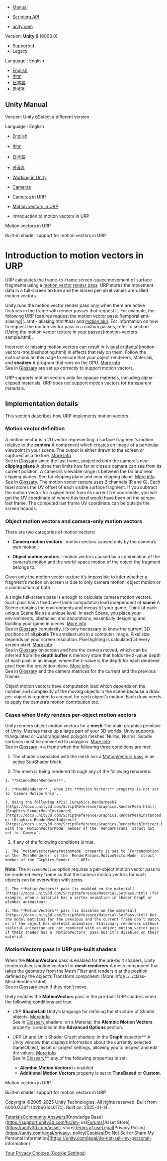 [](https://docs.unity3d.com)

  * [Manual](../Manual/index.html)
  * [Scripting API](../ScriptReference/index.html)

  * [unity.com](https://unity.com/)

Version: **Unity 6** (6000.0)

  * Supported
  * Legacy

Language : English

  * [English](/Manual/urp/features/motion-vectors.html)
  * [中文](/cn/current/Manual/urp/features/motion-vectors.html)
  * [日本語](/ja/current/Manual/urp/features/motion-vectors.html)
  * [한국어](/kr/current/Manual/urp/features/motion-vectors.html)

[](https://docs.unity3d.com)

## Unity Manual

Version: Unity 6Select a different version

Language : English

  * [English](/Manual/urp/features/motion-vectors.html)
  * [中文](/cn/current/Manual/urp/features/motion-vectors.html)
  * [日本語](/ja/current/Manual/urp/features/motion-vectors.html)
  * [한국어](/kr/current/Manual/urp/features/motion-vectors.html)

  * [Working in Unity](../../working-in-unity.html)
  * [Cameras](../../Cameras.html)
  * [Cameras in URP](../../urp/urp-cameras-landing.html)
  * [Motion vectors in URP](../../urp/features/motion-vectors-landing.html)
  * Introduction to motion vectors in URP

[](../../urp/features/motion-vectors-landing.html)

Motion vectors in URP

[](../../urp/features/motion-vectors-shader-support.html)

Built-in shader support for motion vectors in URP

# Introduction to motion vectors in URP

URP calculates the frame-to-frame screen-space movement of surface fragments
using a [motion vector render pass](motion-vectors-sample.html). URP stores
the movement data in a full-screen texture and the stored per-pixel values are
called motion vectors.

Unity runs the motion vector render pass only when there are active features
in the frame with render passes that request it. For example, the following
URP features request the motion vector pass: [temporal anti-aliasing](../anti-
aliasing.html#taa) and [motion blur](../Post-Processing-Motion-Blur.html). For
information on how to request the motion vector pass in a custom passes, refer
to section [Using the motion vector texture in your passes](motion-vectors-
sample.html).

Incorrect or missing motion vectors can result in [visual artifacts](motion-
vectors-troubleshooting.html) in effects that rely on them. Follow the
instructions on this page to ensure that your object renderers, Materials, and
**shaders** A program that runs on the GPU. [More info](../../Shaders.html)  
See in [Glossary](../../Glossary.html#Shader) are set up correctly to support
motion vectors.

URP supports motion vectors only for opaque materials, including alpha-clipped
materials. URP does not support motion vectors for transparent materials.

## Implementation details

This section describes how URP implements motion vectors.

###  Motion vector definition

A motion vector is a 2D vector representing a surface fragment’s motion
relative to the **camera** A component which creates an image of a particular
viewpoint in your scene. The output is either drawn to the screen or captured
as a texture. [More info](../../CamerasOverview.html)  
See in [Glossary](../../Glossary.html#Camera) since the last frame, projected
onto the camera’s near **clipping plane** A plane that limits how far or close
a camera can see from its current position. A camera’s viewable range is
between the far and near clipping planes. See far clipping plane and near
clipping plane. [More info](../../class-Camera.html)  
See in [Glossary](../../Glossary.html#clippingplane). The motion vector
texture uses 2 channels (R and G). Each texel stores the UV offset of each
visible surface fragment. If you subtract the motion vector for a given texel
from its current UV coordinate, you will get the UV coordinate of where this
texel would have been on the screen last frame. The computed last frame UV
coordinate can be outside the screen bounds.

### Object motion vectors and camera-only motion vectors

There are two categories of motion vectors:

  * **Camera motion vectors** : motion vectors caused only by the camera’s own motion.

  * **Object motion vectors** : motion vectors caused by a combination of the camera’s motion and the world-space motion of the object the fragment belongs to.

Given only the motion vector texture it’s impossible to infer whether a
fragment’s motion on screen is due to only camera motion, object motion or a
combination of both.

A single full-screen pass is enough to calculate camera motion vectors. Such
pass has a fixed per-frame computation load independent of **scene** A Scene
contains the environments and menus of your game. Think of each unique Scene
file as a unique level. In each Scene, you place your environments, obstacles,
and decorations, essentially designing and building your game in pieces. [More
info](../../CreatingScenes.html)  
See in [Glossary](../../Glossary.html#Scene) complexity. It’s only necessary
to know the current 3D positions of all **pixels** The smallest unit in a
computer image. Pixel size depends on your screen resolution. Pixel lighting
is calculated at every screen pixel. [More info](../../ShadowPerformance.html)  
See in [Glossary](../../Glossary.html#pixel) on screen and how the camera
moved, which can be inferred from the **depth buffer** A memory store that
holds the z-value depth of each pixel in an image, where the z-value is the
depth for each rendered pixel from the projection plane. [More
info](../../class-RenderTexture.html)  
See in [Glossary](../../Glossary.html#depthbuffer) and the camera matrices for
the current and the previous frames.

Object motion vectors have computation load which depends on the number and
complexity of the moving objects in the scene because a draw per-object is
required to account for each object’s motion. Each draw needs to apply the
camera’s motion contribution too.

###  Cases when Unity renders per-object motion vectors

Unity renders object motion vectors for a **mesh** The main graphics primitive
of Unity. Meshes make up a large part of your 3D worlds. Unity supports
triangulated or Quadrangulated polygon meshes. Nurbs, Nurms, Subdiv surfaces
must be converted to polygons. [More info](../../mesh.html)  
See in [Glossary](../../Glossary.html#Mesh) in a frame when the following
three conditions are met:

  1. The shader associated with the mesh has a [MotionVectors pass](motion-vectors-shader-support.html) in an active SubShader block.

  2. The mesh is being rendered through any of the following renderers:

    1. **SkinnedMeshRenderer**.

    2. **MeshRenderer** , when its **Motion Vectors** property is not set to `Camera Motion Only`.

    3. Using the following APIs: [Graphics.RenderMesh](https://docs.unity3d.com/ScriptReference/Graphics.RenderMesh.html), [Graphics.RenderMeshInstanced](https://docs.unity3d.com/ScriptReference/Graphics.RenderMeshInstanced.html) or [Graphics.RenderMeshIndirect](https://docs.unity3d.com/ScriptReference/Graphics.RenderMeshIndirect.html), with the `MotionVectorMode` member of the `RenderParams` struct not set to `Camera`.

  3. If any of the following conditions is true:

    1. The `MotionVectorGenerationMode` property is set to `ForceNoMotion` on the `MeshRenderer` or the `RenderParams.MotionVectorMode` struct member of the `Grphics.Render...` APIs.

**Note:** The `ForceNoMotion` option requires a per-object motion vector pass
to be rendered every frame so that the camera motion vectors for such objects
can be overwritten with zeros.

    2. The **MotionVectors** pass [is enabled on the material](https://docs.unity3d.com/ScriptReference/Material.SetPass.html) (for example, when a material has a vertex animation in Shader Graph or alembic animation).

    3. The **MotionVectors** pass [is disabled on the material](https://docs.unity3d.com/ScriptReference/Material.SetPass.html) but the model matrices for the previous and the current frame don’t match, or if the object has skeletal animation. Stationary renderers without skeletal animation are not rendered with an object motion vector pass if their shader has a `MotionVectors` pass but it’s disabled on their material.

### MotionVectors pass in URP pre-built shaders

When the **MotionVectors** pass is enabled for the pre-built shaders, Unity
renders object motion vectors for **mesh renderers** A mesh component that
takes the geometry from the Mesh Filter and renders it at the position defined
by the object’s Transform component. [More info](../../class-
MeshRenderer.html)  
See in [Glossary](../../Glossary.html#MeshRenderer) even if they don’t move.

Unity enables the **MotionVectors** pass in the pre-built URP shaders when the
following conditions are true:

  * URP **ShaderLab** Unity’s language for defining the structure of Shader objects. [More info](../../SL-Shader.html)  
See in [Glossary](../../Glossary.html#ShaderLab) shaders: on a Material, the
**Alembic Motion Vectors** property is enabled in the **Advanced Options**
section.

  * URP Lit and Unlit Shader Graph shaders: in the **Graph**Inspector** A Unity window that displays information about the currently selected GameObject, asset or project settings, allowing you to inspect and edit the values. [More info](../../UsingTheInspector.html)  
See in [Glossary](../../Glossary.html#Inspector)**, any of the following
properties is set:

    * **Alembic Motion Vectors** is enabled.
    * **Additional Motion Vectors** property is set to **TimeBased** or **Custom**.

[](../../urp/features/motion-vectors-landing.html)

Motion vectors in URP

[](../../urp/features/motion-vectors-shader-support.html)

Built-in shader support for motion vectors in URP

Copyright ©2005-2025 Unity Technologies. All rights reserved. Built from
6000.0.36f1 (02b661dc617c). Built on: 2025-01-14.

[Tutorials](https://learn.unity.com/)[Community
Answers](https://answers.unity3d.com)[Knowledge
Base](https://support.unity3d.com/hc/en-
us)[Forums](https://forum.unity3d.com)[Asset Store](https://unity3d.com/asset-
store)[Terms of
use](https://docs.unity3d.com/Manual/TermsOfUse.html)[Legal](https://unity.com/legal)[Privacy
Policy](https://unity.com/legal/privacy-
policy)[Cookies](https://unity.com/legal/cookie-policy)[Do Not Sell or Share
My Personal Information](https://unity.com/legal/do-not-sell-my-personal-
information)

[Your Privacy Choices (Cookie Settings)](javascript:void\(0\);)

